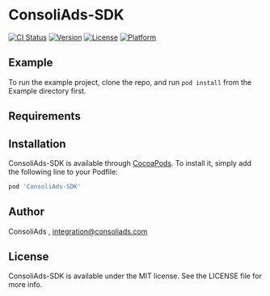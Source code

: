 # ConsoliAds-SDK

[![CI Status](https://img.shields.io/travis/IntegrationConsoliAds/ConsoliAds-SDK.svg?style=flat)](https://travis-ci.org/IntegrationConsoliAds/ConsoliAds-SDK)
[![Version](https://img.shields.io/cocoapods/v/ConsoliAds-SDK.svg?style=flat)](https://cocoapods.org/pods/ConsoliAds-SDK)
[![License](https://img.shields.io/cocoapods/l/ConsoliAds-SDK.svg?style=flat)](https://cocoapods.org/pods/ConsoliAds-SDK)
[![Platform](https://img.shields.io/cocoapods/p/ConsoliAds-SDK.svg?style=flat)](https://cocoapods.org/pods/ConsoliAds-SDK)

## Example

To run the example project, clone the repo, and run `pod install` from the Example directory first.

## Requirements

## Installation

ConsoliAds-SDK is available through [CocoaPods](https://cocoapods.org). To install
it, simply add the following line to your Podfile:

```ruby
pod 'ConsoliAds-SDK'
```

## Author

ConsoliAds , integration@consoliads.com

## License

ConsoliAds-SDK is available under the MIT license. See the LICENSE file for more info.
